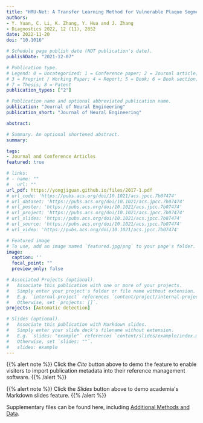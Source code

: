 ```yaml
---
title: "HRU-Net: A Transfer Learning Method for Vulnerable Plaque Segmentation in Carotid Arteries Ultrasound Images"
authors:
- Y. Yuan, C. Li, K. Zhang, Y. Hua and J. Zhang
- Diagnostics 2022, 12 (11), 2852
date: 2022-11-20
doi: "10.1016"

# Schedule page publish date (NOT publication's date).
publishDate: "2021-12-07"

# Publication type.
# Legend: 0 = Uncategorized; 1 = Conference paper; 2 = Journal article;
# 3 = Preprint / Working Paper; 4 = Report; 5 = Book; 6 = Book section;
# 7 = Thesis; 8 = Patent
publication_types: ["2"]

# Publication name and optional abbreviated publication name.
publication: "Journal of Neural Engineering"
publication_short: "Journal of Neural Engineering"

abstract: 

# Summary. An optional shortened abstract.
summary: 

tags:
- Journal and Conference Articles
featured: true

# links:
# - name: ""
#   url: ""
url_pdf: https://yongjiguan.github.io/files/2017-1.pdf
# url_code: 'https://pubs.acs.org/doi/10.1021/acs.jpcc.7b07474'
# url_dataset: 'https://pubs.acs.org/doi/10.1021/acs.jpcc.7b07474'
# url_poster: 'https://pubs.acs.org/doi/10.1021/acs.jpcc.7b07474'
# url_project: 'https://pubs.acs.org/doi/10.1021/acs.jpcc.7b07474'
# url_slides: 'https://pubs.acs.org/doi/10.1021/acs.jpcc.7b07474'
# url_source: 'https://pubs.acs.org/doi/10.1021/acs.jpcc.7b07474'
# url_video: 'https://pubs.acs.org/doi/10.1021/acs.jpcc.7b07474'

# Featured image
# To use, add an image named `featured.jpg/png` to your page's folder. 
image:
  caption: ''
  focal_point: ""
  preview_only: false

# Associated Projects (optional).
#   Associate this publication with one or more of your projects.
#   Simply enter your project's folder or file name without extension.
#   E.g. `internal-project` references `content/project/internal-project/index.md`.
#   Otherwise, set `projects: []`.
projects: [Automatic detection]

# Slides (optional).
#   Associate this publication with Markdown slides.
#   Simply enter your slide deck's filename without extension.
#   E.g. `slides: "example"` references `content/slides/example/index.md`.
#   Otherwise, set `slides: ""`.
#   slides: example
---
```


{{% alert note %}}
Click the *Cite* button above to demo the feature to enable visitors to import publication metadata into their reference management software.
{{% /alert %}}

{{% alert note %}}
Click the *Slides* button above to demo academia's Markdown slides feature.
{{% /alert %}}

Supplementary files can be found here, including [Additional Methods and Data](https://pubs.acs.org/doi/10.1021/acs.jpcc.7b07474).
